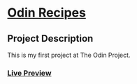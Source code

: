 # [Odin Recipes](https://www.theodinproject.com/lessons/foundations-recipes)

## Project Description

This is my first project at The Odin Project.

### [Live Preview](https://selimbiber.github.io/odin-recipes/)
